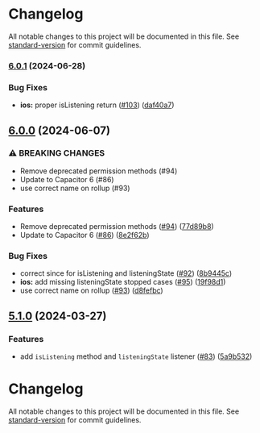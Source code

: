 # Changelog

All notable changes to this project will be documented in this file. See [standard-version](https://github.com/conventional-changelog/standard-version) for commit guidelines.

### [6.0.1](https://github.com/capacitor-community/speech-recognition/compare/v6.0.0...v6.0.1) (2024-06-28)


### Bug Fixes

* **ios:** proper isListening return ([#103](https://github.com/capacitor-community/speech-recognition/issues/103)) ([daf40a7](https://github.com/capacitor-community/speech-recognition/commit/daf40a73fda9b1caa5e84df41bf15ff687617742))

## [6.0.0](https://github.com/capacitor-community/speech-recognition/compare/v5.1.0...v6.0.0) (2024-06-07)


### ⚠ BREAKING CHANGES

* Remove deprecated permission methods (#94)
* Update to Capacitor 6 (#86)
* use correct name on rollup (#93)

### Features

* Remove deprecated permission methods ([#94](https://github.com/capacitor-community/speech-recognition/issues/94)) ([77d89b8](https://github.com/capacitor-community/speech-recognition/commit/77d89b86117a9e1adc88abfafc8c9327ea5fef8d))
* Update to Capacitor 6 ([#86](https://github.com/capacitor-community/speech-recognition/issues/86)) ([8e2f62b](https://github.com/capacitor-community/speech-recognition/commit/8e2f62b5ed37fdb8acf33c31b4e7157d03a47739))


### Bug Fixes

* correct since for isListening and listeningState ([#92](https://github.com/capacitor-community/speech-recognition/issues/92)) ([8b9445c](https://github.com/capacitor-community/speech-recognition/commit/8b9445caf09093422d761c6b3f91ed330d273047))
* **ios:** add missing listeningState stopped cases ([#95](https://github.com/capacitor-community/speech-recognition/issues/95)) ([19f98d1](https://github.com/capacitor-community/speech-recognition/commit/19f98d13b6a9454373a7d1af57e83f49fa823174))
* use correct name on rollup ([#93](https://github.com/capacitor-community/speech-recognition/issues/93)) ([d8fefbc](https://github.com/capacitor-community/speech-recognition/commit/d8fefbc13594c7949e3bc687355c7308d9f90d8d))

## [5.1.0](https://github.com/capacitor-community/speech-recognition/compare/v5.0.0...v5.1.0) (2024-03-27)


### Features

* add `isListening` method and `listeningState` listener ([#83](https://github.com/capacitor-community/speech-recognition/issues/83)) ([5a9b532](https://github.com/capacitor-community/speech-recognition/commit/5a9b532f316df7585b94e65bff77b642df5eb32e))

# Changelog

All notable changes to this project will be documented in this file. See [standard-version](https://github.com/conventional-changelog/standard-version) for commit guidelines.
